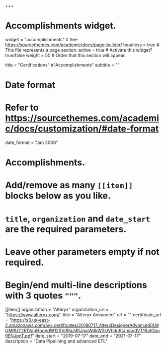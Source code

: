 +++
# Accomplishments widget.
widget = "accomplishments"  # See https://sourcethemes.com/academic/docs/page-builder/
headless = true  # This file represents a page section.
active = true  # Activate this widget? true/false
weight = 50  # Order that this section will appear.

title = "Certifications" #"Accomplish&shy;ments"
subtitle = ""

# Date format
#   Refer to https://sourcethemes.com/academic/docs/customization/#date-format
date_format = "Jan 2006"

# Accomplishments.
#   Add/remove as many `[[item]]` blocks below as you like.
#   `title`, `organization` and `date_start` are the required parameters.
#   Leave other parameters empty if not required.
#   Begin/end multi-line descriptions with 3 quotes `"""`.

[[item]]
  organization = "Alteryx"
  organization_url = "https://www.alteryx.com/"
  title = "Alteryx Advanced"
  url = ""
  certificate_url = "https://s3.us-east-2.amazonaws.com/ayx.certificates/20190717_AlterxDesignerAdvanced0U9UMRUT2E1VapHboVdW120V0RaJjRtJmaWdkW2klVhdnRtJmaodVT1RatGbu9ENJpnT.pdf"
  date_start = "2019-07-17"
  date_end = "2021-07-17"
  description = "Data Pipelining and advanced ETL"

